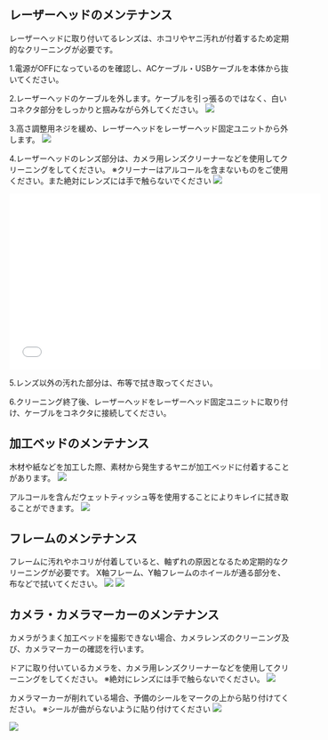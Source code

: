 ## レーザーヘッドのメンテナンス
レーザーヘッドに取り付いてるレンズは、ホコリやヤニ汚れが付着するため定期的なクリーニングが必要です。

1.電源がOFFになっているのを確認し、ACケーブル・USBケーブルを本体から抜いてください。

2.レーザーヘッドのケーブルを外します。ケーブルを引っ張るのではなく、白いコネクタ部分をしっかりと掴みながら外してください。
<img src="./images/maintenace_1.jpg">

3.高さ調整用ネジを緩め、レーザーヘッドをレーザーヘッド固定ユニットから外します。
<img src="./images/maintenace_2.jpg">

4.レーザーヘッドのレンズ部分は、カメラ用レンズクリーナーなどを使用してクリーニングをしてください。
※クリーナーはアルコールを含まないものをご使用ください。また絶対にレンズには手で触らないでください
<img src="./images/maintenace_3.jpg">
<iframe src="//www.youtube-nocookie.com/embed/UZlDxzRyJNw" width="560" height="315" frameborder="0" allowfullscreen=""></iframe>

5.レンズ以外の汚れた部分は、布等で拭き取ってください。

6.クリーニング終了後、レーザーヘッドをレーザーヘッド固定ユニットに取り付け、ケーブルをコネクタに接続してください。

## 加工ベッドのメンテナンス
木材や紙などを加工した際、素材から発生するヤニが加工ベッドに付着することがあります。
<img src="./images/maintenace_4.jpg">

アルコールを含んだウェットティッシュ等を使用することによりキレイに拭き取ることができます。
<img src="./images/maintenace_5.jpg">

## フレームのメンテナンス
フレームに汚れやホコリが付着していると、軸ずれの原因となるため定期的なクリーニングが必要です。
X軸フレーム、Y軸フレームのホイールが通る部分を、布などで拭いてください。
<img src="./images/maintenace_6.jpg">
<img src="./images/maintenace_7.jpg">


## カメラ・カメラマーカーのメンテナンス
カメラがうまく加工ベッドを撮影できない場合、カメラレンズのクリーニング及び、カメラマーカーの確認を行います。

ドアに取り付いているカメラを、カメラ用レンズクリーナーなどを使用してクリーニングをしてください。
※絶対にレンズには手で触らないでください。
<img src="./images/maintenace_8.jpg">

カメラマーカーが削れている場合、予備のシールをマークの上から貼り付けてください。
※シールが曲がらないように貼り付けてください
<img src="./images/maintenace_9.jpg">

<img src="./images/maintenace_10.jpg">
